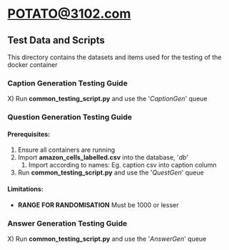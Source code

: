 # POTATO@3102.com

## Test Data and Scripts

This directory contains the datasets and items used for the testing of the docker container

### Caption Generation Testing Guide

X) Run **common_testing_script.py** and use the '_CaptionGen_' queue

### Question Generation Testing Guide

#### Prerequisites:

1) Ensure all containers are running
2) Import **amazon_cells_labelled.csv** into the database, '_db_'
    1) Import according to names: Eg. caption csv into caption column
3) Run **common_testing_script.py** and use the '_QuestGen_' queue

#### Limitations:

- **RANGE FOR RANDOMISATION** Must be 1000 or lesser

### Answer Generation Testing Guide

X) Run **common_testing_script.py** and use the '_AnswerGen_' queue